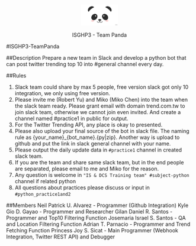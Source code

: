 <p align="center">
  <a href="">
    <img alt="Logo" src="panda-desu.jpg" width="100">
  </a>
</p>

<p align="center">
  ISGHP3 - Team Panda
</p>

#ISGHP3-TeamPanda

##Description
Prepare a new team in Slack and develop a python bot that can post twitter trending top 10 into #general channel every day.

##Rules
1. Slack team could share by max 5 people, free version slack got only 10 integration, we only using free version.
2. Please invite me (Robert Yu) and Miko (Miko Chen) into the team when the slack team ready. Please grant email with domain trend.com.tw to join slack team, otherwise we cannot join even invited. And create a channel named #practice1 in public for output.
3. For the Twitter Trending API, any place is okay to presented.
4. Please also upload your final source of the bot in slack file. The naming rule as {your_name}_{bot_name}.{py|zip}. Another way is upload to github and put the link in slack general channel with your name.
5. Please output the daily update data in `#practice1` channel in created slack team.
6. If you are the team and share same slack team, but in the end people are separated, please email to me and Miko for the reason.
7. Any question is welcome in `"IS & DCS Training team" #subject-python` channel if related python
8. All questions about practices please discuss or input in `#python_practice1and2`

##Members
Neil Patrick U. Alvarez - Programmer (Github Integration)
Kyle Gio D. Gayao - Programmer and Researcher
Gilan Daniel R. Santos - Programmer and Top10 Filtering Function
Josemaria Israel S. Santos - QA and Location Filtering Function
Adrian T. Parnacio - Programmer and Trend Fetching Function
Princess Joy S. Sicat - Main Programmer (Webhook Integration, Twitter REST API) and Debugger

